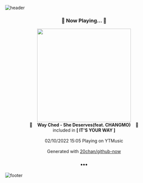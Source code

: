 ![header](https://capsule-render.vercel.app/api?type=wave&height=170&section=header&text=Hi.%20I'm%20SHIFT&fontColor=090707&fontAlignX=45&fontAlignY=65&fontSize=100)

<h3 align="center">🎵 Now Playing... 🎵</h3>
<p align="center">
  <a href="https://music.youtube.com/watch?v=zzIy4Ah_BYE">
    <img width="300" src="https://lh3.googleusercontent.com/PRC1XMmW31Nq-JldTMxZDkD2OWMuZqQYl8f08MblixeY9PVqfSpVthqF0YFKHHn3e0RYChs3KzDiPl-z">
  </a>
  <br>
  🎵&nbsp&nbsp&nbsp <b>Way Ched - She Deserves(feat. CHANGMO)</b> &nbsp&nbsp&nbsp🎵
  <br>
  included in <b>[ IT'S YOUR WAY ]</b>
  
  <br />
  <br />
  02/10/2022 15:05 Playing on YTMusic
  <br />
  <br />
  Generated with <a href="https://github.com/20chan/github-now">20chan/github-now</a>
</p>

<h3 align="center">•••</h3>

![footer](https://capsule-render.vercel.app/api?type=wave&height=150&section=footer)
